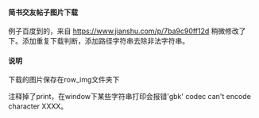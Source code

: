 

#### 简书交友帖子图片下载

例子百度到的，来自
https://www.jianshu.com/p/7ba9c90ff12d
稍微修改了下。添加重复下载判断，添加路径字符串去除非法字符串。


#### 说明
下载的图片保存在row_img文件夹下

注释掉了print，在window下某些字符串打印会报错'gbk' codec can't encode character XXXX。

